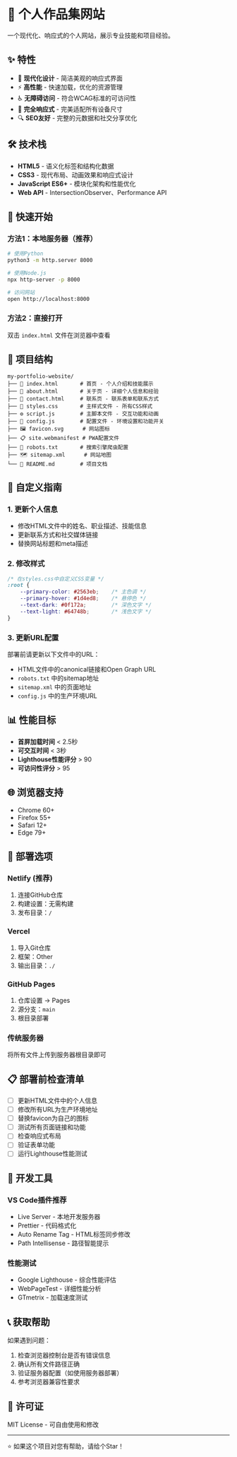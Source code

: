 # 🌟 个人作品集网站

一个现代化、响应式的个人网站，展示专业技能和项目经验。

## ✨ 特性

- 🎨 **现代化设计** - 简洁美观的响应式界面
- ⚡ **高性能** - 快速加载，优化的资源管理
- ♿ **无障碍访问** - 符合WCAG标准的可访问性
- 📱 **完全响应式** - 完美适配所有设备尺寸
- 🔍 **SEO友好** - 完整的元数据和社交分享优化

## 🛠️ 技术栈

- **HTML5** - 语义化标签和结构化数据
- **CSS3** - 现代布局、动画效果和响应式设计
- **JavaScript ES6+** - 模块化架构和性能优化
- **Web API** - IntersectionObserver、Performance API

## 🚀 快速开始

### 方法1：本地服务器（推荐）
```bash
# 使用Python
python3 -m http.server 8000

# 使用Node.js
npx http-server -p 8000

# 访问网站
open http://localhost:8000
```

### 方法2：直接打开
双击 `index.html` 文件在浏览器中查看

## 📁 项目结构

```
my-portfolio-website/
├── 📄 index.html       # 首页 - 个人介绍和技能展示
├── 📄 about.html       # 关于页 - 详细个人信息和经验
├── 📄 contact.html     # 联系页 - 联系表单和联系方式
├── 🎨 styles.css       # 主样式文件 - 所有CSS样式
├── ⚙️ script.js        # 主脚本文件 - 交互功能和动画
├── 🔧 config.js        # 配置文件 - 环境设置和功能开关
├── 🖼️ favicon.svg      # 网站图标
├── 📋 site.webmanifest # PWA配置文件
├── 🤖 robots.txt       # 搜索引擎爬虫配置
├── 🗺️ sitemap.xml      # 网站地图
└── 📖 README.md        # 项目文档
```

## 🎯 自定义指南

### 1. 更新个人信息
- 修改HTML文件中的姓名、职业描述、技能信息
- 更新联系方式和社交媒体链接
- 替换网站标题和meta描述

### 2. 修改样式
```css
/* 在styles.css中自定义CSS变量 */
:root {
    --primary-color: #2563eb;    /* 主色调 */
    --primary-hover: #1d4ed8;    /* 悬停色 */
    --text-dark: #0f172a;        /* 深色文字 */
    --text-light: #64748b;       /* 浅色文字 */
}
```

### 3. 更新URL配置
部署前请更新以下文件中的URL：
- HTML文件中的canonical链接和Open Graph URL
- `robots.txt` 中的sitemap地址
- `sitemap.xml` 中的页面地址
- `config.js` 中的生产环境URL

## 📊 性能目标

- **首屏加载时间** < 2.5秒
- **可交互时间** < 3秒
- **Lighthouse性能评分** > 90
- **可访问性评分** > 95

## 🌐 浏览器支持

- Chrome 60+
- Firefox 55+
- Safari 12+
- Edge 79+

## 🚀 部署选项

### Netlify (推荐)
1. 连接GitHub仓库
2. 构建设置：无需构建
3. 发布目录：`/`

### Vercel
1. 导入Git仓库
2. 框架：Other
3. 输出目录：`./`

### GitHub Pages
1. 仓库设置 → Pages
2. 源分支：`main`
3. 根目录部署

### 传统服务器
将所有文件上传到服务器根目录即可

## 📋 部署前检查清单

- [ ] 更新HTML文件中的个人信息
- [ ] 修改所有URL为生产环境地址
- [ ] 替换favicon为自己的图标
- [ ] 测试所有页面链接和功能
- [ ] 检查响应式布局
- [ ] 验证表单功能
- [ ] 运行Lighthouse性能测试

## 🔧 开发工具

### VS Code插件推荐
- Live Server - 本地开发服务器
- Prettier - 代码格式化
- Auto Rename Tag - HTML标签同步修改
- Path Intellisense - 路径智能提示

### 性能测试
- Google Lighthouse - 综合性能评估
- WebPageTest - 详细性能分析
- GTmetrix - 加载速度测试

## 📞 获取帮助

如果遇到问题：
1. 检查浏览器控制台是否有错误信息
2. 确认所有文件路径正确
3. 验证服务器配置（如使用服务器部署）
4. 参考浏览器兼容性要求

## 📄 许可证

MIT License - 可自由使用和修改

---

⭐ 如果这个项目对您有帮助，请给个Star！